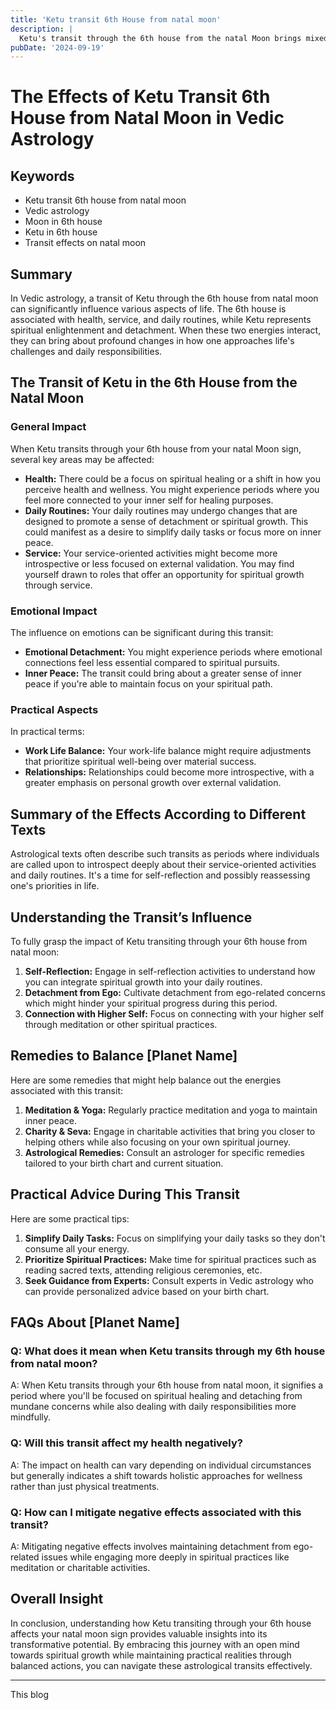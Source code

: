 ```yaml
---
title: 'Ketu transit 6th House from natal moon'
description: |
  Ketu's transit through the 6th house from the natal Moon brings mixed results, including financial gains and victory over enemies. However, there may be misunderstandings, stomach pain, and a stronger inclination towards spiritual pursuits.
pubDate: '2024-09-19'
---
```


# The Effects of Ketu Transit 6th House from Natal Moon in Vedic Astrology

## Keywords
- Ketu transit 6th house from natal moon
- Vedic astrology
- Moon in 6th house
- Ketu in 6th house
- Transit effects on natal moon

## Summary
In Vedic astrology, a transit of Ketu through the 6th house from natal moon can significantly influence various aspects of life. The 6th house is associated with health, service, and daily routines, while Ketu represents spiritual enlightenment and detachment. When these two energies interact, they can bring about profound changes in how one approaches life's challenges and daily responsibilities.

## The Transit of Ketu in the 6th House from the Natal Moon

### General Impact
When Ketu transits through your 6th house from your natal Moon sign, several key areas may be affected:
- **Health:** There could be a focus on spiritual healing or a shift in how you perceive health and wellness. You might experience periods where you feel more connected to your inner self for healing purposes.
- **Daily Routines:** Your daily routines may undergo changes that are designed to promote a sense of detachment or spiritual growth. This could manifest as a desire to simplify daily tasks or focus more on inner peace.
- **Service:** Your service-oriented activities might become more introspective or less focused on external validation. You may find yourself drawn to roles that offer an opportunity for spiritual growth through service.

### Emotional Impact
The influence on emotions can be significant during this transit:
- **Emotional Detachment:** You might experience periods where emotional connections feel less essential compared to spiritual pursuits.
- **Inner Peace:** The transit could bring about a greater sense of inner peace if you're able to maintain focus on your spiritual path.

### Practical Aspects
In practical terms:
- **Work Life Balance:** Your work-life balance might require adjustments that prioritize spiritual well-being over material success.
- **Relationships:** Relationships could become more introspective, with a greater emphasis on personal growth over external validation.

## Summary of the Effects According to Different Texts
Astrological texts often describe such transits as periods where individuals are called upon to introspect deeply about their service-oriented activities and daily routines. It's a time for self-reflection and possibly reassessing one's priorities in life.

## Understanding the Transit’s Influence
To fully grasp the impact of Ketu transiting through your 6th house from natal moon:
1. **Self-Reflection:** Engage in self-reflection activities to understand how you can integrate spiritual growth into your daily routines.
2. **Detachment from Ego:** Cultivate detachment from ego-related concerns which might hinder your spiritual progress during this period.
3. **Connection with Higher Self:** Focus on connecting with your higher self through meditation or other spiritual practices.

## Remedies to Balance [Planet Name]
Here are some remedies that might help balance out the energies associated with this transit:
1. **Meditation & Yoga:** Regularly practice meditation and yoga to maintain inner peace.
2. **Charity & Seva:** Engage in charitable activities that bring you closer to helping others while also focusing on your own spiritual journey.
3. **Astrological Remedies:** Consult an astrologer for specific remedies tailored to your birth chart and current situation.

## Practical Advice During This Transit
Here are some practical tips:

1. **Simplify Daily Tasks:** Focus on simplifying your daily tasks so they don't consume all your energy.
2. **Prioritize Spiritual Practices:** Make time for spiritual practices such as reading sacred texts, attending religious ceremonies, etc.
3. **Seek Guidance from Experts:** Consult experts in Vedic astrology who can provide personalized advice based on your birth chart.

## FAQs About [Planet Name]
### Q: What does it mean when Ketu transits through my 6th house from natal moon?
A: When Ketu transits through your 6th house from natal moon, it signifies a period where you'll be focused on spiritual healing and detaching from mundane concerns while also dealing with daily responsibilities more mindfully.

### Q: Will this transit affect my health negatively?
A: The impact on health can vary depending on individual circumstances but generally indicates a shift towards holistic approaches for wellness rather than just physical treatments.

### Q: How can I mitigate negative effects associated with this transit?
A: Mitigating negative effects involves maintaining detachment from ego-related issues while engaging more deeply in spiritual practices like meditation or charitable activities.

## Overall Insight
In conclusion, understanding how Ketu transiting through your 6th house affects your natal moon sign provides valuable insights into its transformative potential. By embracing this journey with an open mind towards spiritual growth while maintaining practical realities through balanced actions, you can navigate these astrological transits effectively.

---

This blog